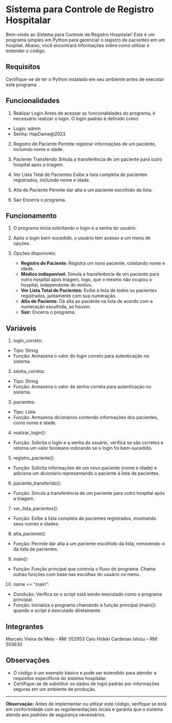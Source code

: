 # Sistema para Controle de Registro Hospitalar

Bem-vindo ao Sistema para Controle de Registro Hospitalar! Este é um programa simples em Python para gerenciar o registro de pacientes em um hospital. Abaixo, você encontrará informações sobre como utilizar e entender o código.

## Requisitos
Certifique-se de ter o Python instalado em seu ambiente antes de executar este programa

## Funcionalidades
1. Realizar Login
Antes de acessar as funcionalidades do programa, é necessário realizar o login. O login padrão é definido como:
- Login: admin
- Senha: HapDame@2023

2. Registro de Paciente
Permite registrar informações de um paciente, incluindo nome e idade.

3. Paciente Transferido
Simula a transferência de um paciente para outro hospital após a triagem.

4. Ver Lista Total de Pacientes
Exibe a lista completa de pacientes registrados, incluindo nome e idade.

5. Alta de Paciente
Permite dar alta a um paciente escolhido da lista.

6. Sair
Encerra o programa.

## Funcionamento
1. O programa inicia solicitando o login e a senha do usuário.

2. Após o login bem-sucedido, o usuário tem acesso a um menu de opções.

3. Opções disponíveis:
   - **Registro de Paciente:** Registra um novo paciente, coletando nome e idade.
   - **Médico indisponível:** Simula a transferência de um paciente para outro hospital após triagem, logo, que o mesmo não ocupou o hospital, independente do motivo.
   - **Ver Lista Total de Pacientes:** Exibe a lista de todos os pacientes registrados, juntamente com sua numeração.
   - **Alta de Paciente:** Dá alta ao paciente na lista de acordo com a numeração escolhida, se houver.
   - **Sair:** Encerra o programa.

## Variáveis
1. login_correto:
- Tipo: String
- Função: Armazena o valor do login correto para autenticação no sistema.

2. senha_correta:
- Tipo: String
- Função: Armazena o valor da senha correta para autenticação no sistema.

3. pacientes:
- Tipo: Lista
- Função: Armazena dicionários contendo informações dos pacientes, como nome e idade.

4. realizar_login():
- Função: Solicita o login e a senha do usuário, verifica se são corretos e retorna um valor booleano indicando se o login foi bem-sucedido.

5. registro_paciente():
- Função: Solicita informações de um novo paciente (nome e idade) e adiciona um dicionário representando o paciente à lista de pacientes.

6. paciente_transferido():
- Função: Simula a transferência de um paciente para outro hospital após a triagem.

7. ver_lista_pacientes():
- Função: Exibe a lista completa de pacientes registrados, mostrando seus nomes e idades.

8. alta_paciente():
- Função: Permite dar alta a um paciente escolhido da lista, removendo-o da lista de pacientes.

9. main():
- Função: Função principal que controla o fluxo do programa. Chama outras funções com base nas escolhas do usuário no menu.

10. name == "main":
- Condição: Verifica se o script está sendo executado como o programa principal.
- Função: Inicializa o programa chamando a função principal (main()) quando o script é executado diretamente.

## Integrantes
Marcelo Vieira de Melo - RM: 552953
Caio Hideki Cardenas Ishizu – RM: 553630

## Observações
- O código é um exemplo básico e pode ser estendido para atender a requisitos específicos do sistema hospitalar.
- Certifique-se de substituir os dados de login padrão por informações seguras em um ambiente de produção.

---

**Observação:** Antes de implementar ou utilizar este código, verifique se está em conformidade com as regulamentações locais e garanta que o sistema atenda aos padrões de segurança necessários.
